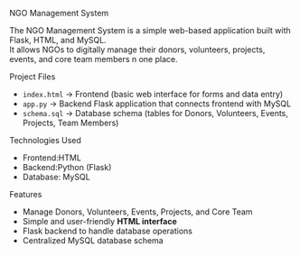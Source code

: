 NGO Management System

The NGO Management System is a simple web-based application built with Flask, HTML, and MySQL.  
It allows NGOs to digitally manage their donors, volunteers, projects, events, and core team members n one place.  


Project Files
- `index.html` → Frontend (basic web interface for forms and data entry)  
- `app.py` → Backend Flask application that connects frontend with MySQL  
- `schema.sql` → Database schema (tables for Donors, Volunteers, Events, Projects, Team Members)  


Technologies Used
- Frontend:HTML  
- Backend:Python (Flask)  
- Database: MySQL  

Features
- Manage Donors, Volunteers, Events, Projects, and Core Team
- Simple and user-friendly **HTML interface**  
- Flask backend to handle database operations
- Centralized MySQL database schema

